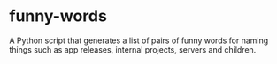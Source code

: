 # funny-words
A Python script that generates a list of pairs of funny words for naming things such as app releases, internal projects, servers and children.
